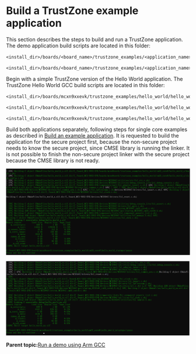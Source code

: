 # Build a TrustZone example application 
This section describes the steps to build and run a TrustZone application. The demo application build scripts are located in this folder:

```
<install_dir>/boards/<board_name>/trustzone_examples/<application_name>/<core_type>/iar/<application_name>_ns/armgcc
```

```
<install_dir>/boards/<board_name>/trustzone_examples/<application_name>/<core_type>/iar/<application_name>_s/armgcc
```

Begin with a simple TrustZone version of the Hello World application. The TrustZone Hello World GCC build scripts are located in this folder:

```
<install_dir>/boards/mcxn9xxevk/trustzone_examples/hello_world/hello_world_ns/iar/hello_world_ns.eww
```

```
<install_dir>/boards/mcxn9xxevk/trustzone_examples/hello_world/hello_world_s/iar/hello_world_s.eww
```

```
<install_dir>/boards/mcxn9xxevk/trustzone_examples/hello_world/hello_world_s/iar/hello_world.eww
```

Build both applications separately, following steps for single core examples as described in [Build an example application](arm_gcc_build_an_example_application.md). It is requested to build the application for the secure project first, because the non-secure project needs to know the secure project, since CMSE library is running the linker. It is not possible to finish the non-secure project linker with the secure project because the CMSE library is not ready.

![](../images/arm_gcc_build_trustzone_example_hello_world_s.png "hello_world_s example build successful")

![](../images/arm_gcc_build_trustzone_example_hello_world_ns.png "hello_world_ns example build successful")

**Parent topic:**[Run a demo using Arm GCC](../topics/arm_gcc_run_a_demo_application.md)

